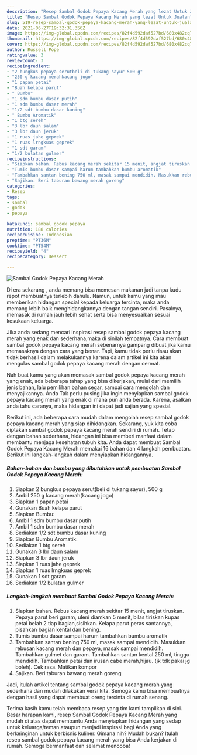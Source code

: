 ```yaml
---
description: "Resep Sambal Godok Pepaya Kacang Merah yang lezat Untuk Jualan"
title: "Resep Sambal Godok Pepaya Kacang Merah yang lezat Untuk Jualan"
slug: 519-resep-sambal-godok-pepaya-kacang-merah-yang-lezat-untuk-jualan
date: 2021-06-27T19:32:31.356Z
image: https://img-global.cpcdn.com/recipes/82f4d592daf527bd/680x482cq70/sambal-godok-pepaya-kacang-merah-foto-resep-utama.jpg
thumbnail: https://img-global.cpcdn.com/recipes/82f4d592daf527bd/680x482cq70/sambal-godok-pepaya-kacang-merah-foto-resep-utama.jpg
cover: https://img-global.cpcdn.com/recipes/82f4d592daf527bd/680x482cq70/sambal-godok-pepaya-kacang-merah-foto-resep-utama.jpg
author: Russell Pope
ratingvalue: 3
reviewcount: 3
recipeingredient:
- "2 bungkus pepaya serutbeli di tukang sayur 500 g"
- "250 g kacang merahkacang jogo"
- "1 papan petai"
- "Buah kelapa parut"
- " Bumbu"
- "1 sdm bumbu dasar putih"
- "1 sdm bumbu dasar merah"
- "1/2 sdt bumbu dasar kuning"
- " Bumbu Aromatik"
- "1 btg sereh"
- "3 lbr daun salam"
- "3 lbr daun jeruk"
- "1 ruas jahe geprek"
- "1 ruas lrngkuas geprek"
- "1 sdt garam"
- "1/2 bulatan gulmer"
recipeinstructions:
- "Siapkan bahan. Rebus kacang merah sekitar 15 menit, angjat tiruskan. Pepaya parut beri garam, uleni diamkan 5 menit, bilas tiriskan kupas petai belah 2 tiap bagian,sisihkan. Kelapa parut peras santannya, pisahkan bagian kental dan bening."
- "Tumis bumbu dasar sampai harum tambahkan bumbu aromatik"
- "Tambahkan santan bening 750 ml, masak sampai mendidih. Masukkan rebusan kacang merah dan pepaya, masak sampai mendidih. Tambahkan gulmet dan garam. Tambahkan santan kental 250 ml, tinggu mendidih. Tambahkan petai dan irusan cabe merah,hijau. (jk tdk pakai jg boleh). Cek rasa. Matikan kompor"
- "Sajikan. Beri taburan bawang merah goreng"
categories:
- Resep
tags:
- sambal
- godok
- pepaya

katakunci: sambal godok pepaya 
nutrition: 188 calories
recipecuisine: Indonesian
preptime: "PT36M"
cooktime: "PT54M"
recipeyield: "4"
recipecategory: Dessert

---
```



![Sambal Godok Pepaya Kacang Merah](https://img-global.cpcdn.com/recipes/82f4d592daf527bd/680x482cq70/sambal-godok-pepaya-kacang-merah-foto-resep-utama.jpg)

Di era  sekarang , anda memang bisa memesan makanan jadi tanpa kudu repot membuatnya terlebih dahulu. Namun, untuk kamu yang mau memberikan hidangan special kepada keluarga tercinta, maka anda memang lebih baik menghidangkannya dengan tangan sendiri. Pasalnya, memasak di rumah jauh lebih sehat serta bisa menyesuaikan sesuai kesukaan keluarga.

Jika anda sedang mencari inspirasi resep sambal godok pepaya kacang merah yang enak dan sederhana,maka di sinilah tempatnya. Cara membuat sambal godok pepaya kacang merah  sebenarnya gampang dibuat jika kamu memasaknya dengan cara yang benar. Tapi, kamu tidak perlu risau akan tidak berhasil dalam melakukannya 
karena dalam artikel ini kita akan mengulas sambal godok pepaya kacang merah dengan cermat.  



Nah buat kamu yang akan memasak sambal godok pepaya kacang merah yang enak, ada beberapa tahap yang bisa dikerjakan, mulai dari memilih jenis bahan, lalu pemilihan bahan segar, sampai cara mengolah dan menyajikannya. Anda Tak perlu pusing jika ingin menyiapkan sambal godok pepaya kacang merah yang enak di mana pun anda berada. Karena, asalkan anda  tahu caranya, maka hidangan ini dapat jadi sajian yang spesial.

Berikut ini, ada beberapa cara mudah dalam mengolah resep sambal godok pepaya kacang merah yang siap dihidangkan. Sekarang, yuk kita coba ciptakan sambal godok pepaya kacang merah sendiri di rumah. Tetap dengan bahan sederhana, hidangan ini bisa memberi manfaat dalam membantu menjaga kesehatan tubuh kita. Anda dapat membuat Sambal Godok Pepaya Kacang Merah memakai 16 bahan dan 4 langkah pembuatan. Berikut ini langkah-langkah dalam menyiapkan hidangannya.

<!--inarticleads1-->

##### Bahan-bahan dan bumbu yang dibutuhkan untuk pembuatan Sambal Godok Pepaya Kacang Merah:

1. Siapkan 2 bungkus pepaya serut(beli di tukang sayur), 500 g
1. Ambil 250 g kacang merah(kacang jogo)
1. Siapkan 1 papan petai
1. Gunakan Buah kelapa parut
1. Siapkan  Bumbu:
1. Ambil 1 sdm bumbu dasar putih
1. Ambil 1 sdm bumbu dasar merah
1. Sediakan 1/2 sdt bumbu dasar kuning
1. Siapkan  Bumbu Aromatik:
1. Sediakan 1 btg sereh
1. Gunakan 3 lbr daun salam
1. Siapkan 3 lbr daun jeruk
1. Siapkan 1 ruas jahe geprek
1. Siapkan 1 ruas lrngkuas geprek
1. Gunakan 1 sdt garam
1. Sediakan 1/2 bulatan gulmer




<!--inarticleads2-->

##### Langkah-langkah membuat Sambal Godok Pepaya Kacang Merah:

1. Siapkan bahan. Rebus kacang merah sekitar 15 menit, angjat tiruskan. Pepaya parut beri garam, uleni diamkan 5 menit, bilas tiriskan kupas petai belah 2 tiap bagian,sisihkan. Kelapa parut peras santannya, pisahkan bagian kental dan bening.
1. Tumis bumbu dasar sampai harum tambahkan bumbu aromatik
1. Tambahkan santan bening 750 ml, masak sampai mendidih. Masukkan rebusan kacang merah dan pepaya, masak sampai mendidih. Tambahkan gulmet dan garam. Tambahkan santan kental 250 ml, tinggu mendidih. Tambahkan petai dan irusan cabe merah,hijau. (jk tdk pakai jg boleh). Cek rasa. Matikan kompor
1. Sajikan. Beri taburan bawang merah goreng




Jadi, itulah artikel tentang  sambal godok pepaya kacang merah  yang sederhana dan mudah dilakukan versi kita. Semoga kamu bisa membuatnya dengan hasil yang dapat membuat oreng tercinta di rumah senang. 

Terima kasih kamu telah membaca resep yang tim kami tampilkan di sini. Besar harapan kami, resep  Sambal Godok Pepaya Kacang Merah yang mudah di atas dapat membantu Anda menyiapkan hidangan yang sedap untuk keluarga/teman ataupun menjadi inspirasi bagi Anda yang berkeinginan untuk berbisnis kuliner. Gimana nih? Mudah bukan? Itulah resep sambal godok pepaya kacang merah yang bisa Anda kerjakan di rumah. Semoga bermanfaat dan selamat mencoba!

